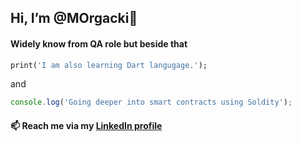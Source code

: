 ## Hi, I’m @MOrgacki👋
#### Widely know from QA role but beside that
```dart
print('I am also learning Dart langugage.');
```
and
```javascript
console.log('Going deeper into smart contracts using Soldity');
```
#### 📫  Reach me via my [LinkedIn profile](https://www.linkedin.com/in/marcin-orgacki/)
